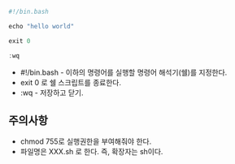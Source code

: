 ```javascript
#!/bin.bash

echo "hello world"

exit 0

:wq
```

 * #!/bin.bash - 이하의 명령어를 실행할 명령어 해석기(쉘)를 지정한다.
 * exit 0 로 쉘 스크립트를 종료한다.
 * :wq - 저장하고 닫기.

## 주의사항
 * chmod 755로 실행권한을 부여해줘야 한다.
 * 파일명은 XXX.sh 로 한다. 즉, 확장자는 sh이다. 
